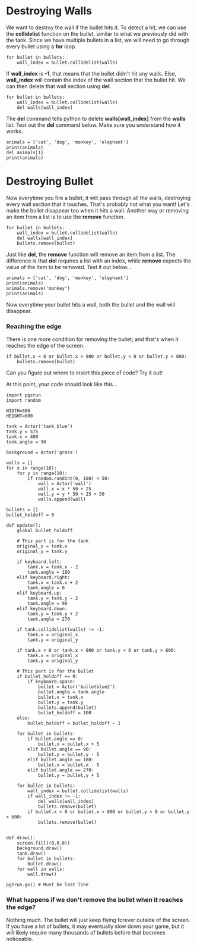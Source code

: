 Destroying Walls
===
We want to destroy the wall if the bullet hits it. To detect a hit, we can use the **collidelist** function on the bullet, similar to what we previously did with the tank. Since we have multiple bullets in a list, we will need to go through every bullet using a **for** loop.

```
for bullet in bullets:
    wall_index = bullet.collidelist(walls)
```

If **wall_index** is **-1**, that means that the bullet didn't hit any walls. Else, **wall_index** will contain the index of the wall section that the bullet hit. We can then delete that wall section using **del**.

```
for bullet in bullets:
    wall_index = bullet.collidelist(walls)
    del walls[wall_index]
```

The **del** command tells python to delete **walls[wall_index]** from the **walls** list. Test out the **del** command below. Make sure you understand how it works.

```python.run
animals = ['cat', 'dog', 'monkey', 'elephant']
print(animals)
del animals[1]
print(animals)
```

Destroying Bullet
===
Now everytime you fire a bullet, it will pass through all the walls, destroying every wall section that it touches. That's probably not what you want! Let's make the bullet disappear too when it hits a wall. Another way or removing an item from a list is to use the **remove** function.

```
for bullet in bullets:
    wall_index = bullet.collidelist(walls)
    del walls[wall_index]
    bullets.remove(bullet)
```

Just like **del**, the **remove** function will remove an item from a list. The difference is that **del** requires a list with an index, while **remove** expects the value of the item to be removed. Test it out below...

```python.run
animals = ['cat', 'dog', 'monkey', 'elephant']
print(animals)
animals.remove('monkey')
print(animals)
```

Now everytime your bullet hits a wall, both the bullet and the wall will disappear.

### Reaching the edge
There is one more condition for removing the bullet; and that's when it reaches the edge of the screen.

```
if bullet.x < 0 or bullet.x > 800 or bullet.y < 0 or bullet.y > 600:
    bullets.remove(bullet)
```

Can you figure out where to insert this piece of code? Try it out!

At this point, your code should look like this...

```
import pgzrun
import random

WIDTH=800
HEIGHT=600

tank = Actor('tank_blue')
tank.y = 575
tank.x = 400
tank.angle = 90

background = Actor('grass')

walls = []
for x in range(16):
    for y in range(10):
        if random.randint(0, 100) < 50:
            wall = Actor('wall')
            wall.x = x * 50 + 25
            wall.y = y * 50 + 25 + 50
            walls.append(wall)

bullets = []
bullet_holdoff = 0

def update():
    global bullet_holdoff

    # This part is for the tank
    original_x = tank.x
    original_y = tank.y

    if keyboard.left:
        tank.x = tank.x - 2
        tank.angle = 180
    elif keyboard.right:
        tank.x = tank.x + 2
        tank.angle = 0
    elif keyboard.up:
        tank.y = tank.y - 2
        tank.angle = 90
    elif keyboard.down:
        tank.y = tank.y + 2
        tank.angle = 270

    if tank.collidelist(walls) != -1:
        tank.x = original_x
        tank.y = original_y

    if tank.x < 0 or tank.x > 800 or tank.y < 0 or tank.y > 600:
        tank.x = original_x
        tank.y = original_y

    # This part is for the bullet
    if bullet_holdoff == 0:
        if keyboard.space:
            bullet = Actor('bulletblue2')
            bullet.angle = tank.angle
            bullet.x = tank.x
            bullet.y = tank.y
            bullets.append(bullet)
            bullet_holdoff = 100
    else:
        bullet_holdoff = bullet_holdoff - 1
        
    for bullet in bullets:
        if bullet.angle == 0:
            bullet.x = bullet.x + 5
        elif bullet.angle == 90:
            bullet.y = bullet.y - 5
        elif bullet.angle == 180:
            bullet.x = bullet.x - 5
        elif bullet.angle == 270:
            bullet.y = bullet.y + 5

    for bullet in bullets:
        wall_index = bullet.collidelist(walls)
        if wall_index != -1:
            del walls[wall_index]
            bullets.remove(bullet)
        if bullet.x < 0 or bullet.x > 800 or bullet.y < 0 or bullet.y > 600:
            bullets.remove(bullet)

            
def draw():
    screen.fill((0,0,0))
    background.draw()
    tank.draw()
    for bullet in bullets:
        bullet.draw()
    for wall in walls:
        wall.draw()

pgzrun.go() # Must be last line
```

### What happens if we don't remove the bullet when it reaches the edge?
Nothing much. The bullet will just keep flying forever outside of the screen. If you have a lot of bullets, it may eventually slow down your game, but it will likely require many thousands of bullets before that becomes noticeable.